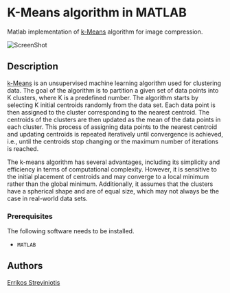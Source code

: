 # K-Means algorithm in MATLAB 
Matlab implementation of [k-Means](https://en.wikipedia.org/wiki/K-means_clustering) algorithm for image compression.

![ScreenShot](https://user-images.githubusercontent.com/128051856/227652826-ce7e61b1-c7fd-4e07-b559-717911b7fc39.png)

## Description
[k-Means](https://en.wikipedia.org/wiki/K-means_clustering) is an unsupervised machine learning algorithm used for clustering data. The goal of the algorithm is to partition a given set of data points into K clusters, where K is a predefined number. The algorithm starts by selecting K initial centroids randomly from the data set. Each data point is then assigned to the cluster corresponding to the nearest centroid. The centroids of the clusters are then updated as the mean of the data points in each cluster. This process of assigning data points to the nearest centroid and updating centroids is repeated iteratively until convergence is achieved, i.e., until the centroids stop changing or the maximum number of iterations is reached.

The k-means algorithm has several advantages, including its simplicity and efficiency in terms of computational complexity. However, it is sensitive to the initial placement of centroids and may converge to a local minimum rather than the global minimum. Additionally, it assumes that the clusters have a spherical shape and are of equal size, which may not always be the case in real-world data sets.

### Prerequisites

The following software needs to be installed.

- ```MATLAB```

## Authors

[Errikos Streviniotis](https://www.linkedin.com/in/errikos-streviniotis/)
